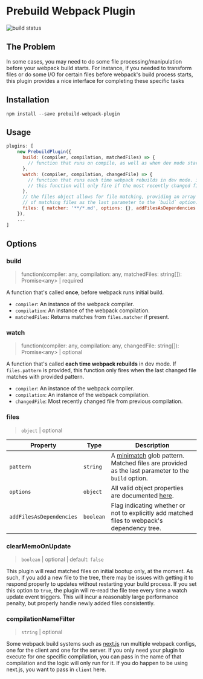 # Prebuild Webpack Plugin

![build status](https://img.shields.io/circleci/build/github/hashicorp/prebuild-webpack-plugin.svg?style=flat-square)

## The Problem

In some cases, you may need to do some file processing/manipulation before your webpack build starts. For instance, if you needed to transform files or do some I/O for certain files before webpack's build process starts, this plugin provides a nice interface for completing these specific tasks

## Installation

```shell
npm install --save prebuild-webpack-plugin
```

## Usage

```javascript
plugins: [
    new PrebuildPlugin({
      build: (compiler, compilation, matchedFiles) => {
        // function that runs on compile, as well as when dev mode starts for the first time only
      },
      watch: (compiler, compilation, changedFile) => {
        // function that runs each time webpack rebuilds in dev mode. if `files.pattern` is provided,
        // this function will only fire if the most recently changed file matches the specified pattern
      },
      // the files object allows for file matching, providing an array
      // of matching files as the last parameter to the `build` option.
      files: { matcher: '**/*.md', options: {}, addFilesAsDependencies: true },
    }),
    ...
]
```

## Options

### build

> function(compiler: any, compilation: any, matchedFiles: string[]): Promise\<any\> | required

A function that's called **once**, before webpack runs initial build.

- `compiler`: An instance of the webpack compiler.
- `compilation`: An instance of the webpack compilation.
- `matchedFiles`: Returns matches from `files.matcher` if present.

### watch

> function(compiler: any, compilation: any, changedFile: string[]): Promise\<any\> | optional

A function that's called **each time webpack rebuilds** in dev mode. If `files.pattern` is provided, this function only fires when the last changed file matches with provided pattern.

- `compiler`: An instance of the webpack compiler.
- `compilation`: An instance of the webpack compilation.
- `changedFile`: Most recently changed file from previous compilation.

### files

> `object` | optional

| Property                 | Type      | Description                                                                                                                              |
| ------------------------ | --------- | ---------------------------------------------------------------------------------------------------------------------------------------- |
| `pattern`                | `string`  | A [minimatch](https://github.com/isaacs/minimatch) glob pattern. Matched files are provided as the last parameter to the `build` option. |
| `options`                | `object`  | All valid object properties are documented [here](https://github.com/isaacs/node-glob#option).                                           |
| `addFilesAsDependencies` | `boolean` | Flag indicating whether or not to explicitly add matched files to webpack's dependency tree.                                             |

### clearMemoOnUpdate

> `boolean` | optional | default: `false`

This plugin will read matched files on initial bootup only, at the moment. As such, if you add a new file to the tree, there may be issues with getting it to respond properly to updates without restarting your build process. If you set this option to `true`, the plugin will re-read the file tree every time a watch update event triggers. This will incur a reasonably large performance penalty, but properly handle newly added files consistently.

### compilationNameFilter

> `string` | optional

Some webpack build systems such as [next.js](https://nextjs.org/docs#customizing-webpack-config) run multiple webpack configs, one for the client and one for the server. If you only need your plugin to execute for one specific compilation, you can pass in the name of that compilation and the logic will only run for it. If you do happen to be using next.js, you want to pass in `client` here.
